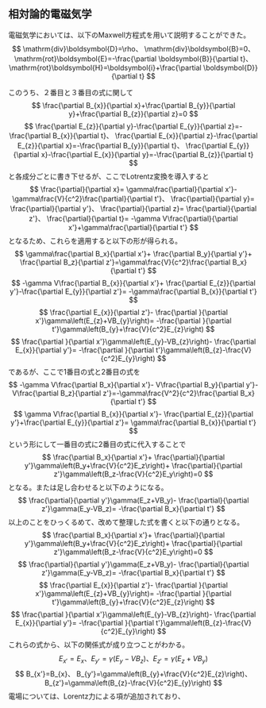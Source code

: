 
## 相対論的電磁気学

電磁気学においては、以下のMaxwell方程式を用いて説明することができた。
$$
  \mathrm{div}\boldsymbol{D}=\rho、
  \mathrm{div}\boldsymbol{B}=0、
  \mathrm{rot}\boldsymbol{E}=-\frac{\partial \boldsymbol{B}}{\partial t}、
  \mathrm{rot}\boldsymbol{H}=\boldsymbol{i}+\frac{\partial \boldsymbol{D}}{\partial t}
$$

このうち、２番目と３番目の式に関して
$$
  \frac{\partial B_{x}}{\partial x}+\frac{\partial B_{y}}{\partial y}+\frac{\partial B_{z}}{\partial z}=0
$$
$$
  \frac{\partial E_{z}}{\partial y}-\frac{\partial E_{y}}{\partial z}=-\frac{\partial B_{x}}{\partial t}、
  \frac{\partial E_{x}}{\partial z}-\frac{\partial E_{z}}{\partial x}=-\frac{\partial B_{y}}{\partial t}、
  \frac{\partial E_{y}}{\partial x}-\frac{\partial E_{x}}{\partial y}=-\frac{\partial B_{z}}{\partial t}
$$
と各成分ごとに書き下せるが、ここでLotrentz変換を導入すると
$$
    \frac{\partial}{\partial x}=
    \gamma\frac{\partial}{\partial x'}-\gamma\frac{V}{c^2}\frac{\partial}{\partial t'}、
    \frac{\partial}{\partial y}= \frac{\partial}{\partial y'}、
    \frac{\partial}{\partial z}= \frac{\partial}{\partial z'}、
    \frac{\partial}{\partial t}=
    -\gamma V\frac{\partial}{\partial x'}+\gamma\frac{\partial}{\partial t'}
$$
となるため、これらを適用すると以下の形が得られる。
$$
    \gamma\frac{\partial B_x}{\partial x'}+
    \frac{\partial B_y}{\partial y'}+
    \frac{\partial B_z}{\partial z'}=\gamma\frac{V}{c^2}\frac{\partial B_x}{\partial t'}
$$
$$
    -\gamma V\frac{\partial B_{x}}{\partial x'}+
    \frac{\partial E_{z}}{\partial y'}-\frac{\partial E_{y}}{\partial z'}=
    -\gamma\frac{\partial B_{x}}{\partial t'}
$$
$$
    \frac{\partial E_{x}}{\partial z'}-
    \frac{\partial }{\partial x'}\gamma\left(E_{z}+VB_{y}\right)=
    -\frac{\partial }{\partial t'}\gamma\left(B_{y}+\frac{V}{c^2}E_{z}\right)
$$
$$
    \frac{\partial }{\partial x'}\gamma\left(E_{y}-VB_{z}\right)-
    \frac{\partial E_{x}}{\partial  y'}=
    -\frac{\partial }{\partial t'}\gamma\left(B_{z}-\frac{V}{c^2}E_{y}\right)
$$
であるが、ここで1番目の式と2番目の式を
$$
    -\gamma V\frac{\partial B_x}{\partial x'}-
    V\frac{\partial B_y}{\partial y'}-
    V\frac{\partial B_z}{\partial z'}=-\gamma\frac{V^2}{c^2}\frac{\partial B_x}{\partial t'}
$$
$$
    \gamma V\frac{\partial B_{x}}{\partial x'}-
    \frac{\partial E_{z}}{\partial y'}+\frac{\partial E_{y}}{\partial z'}=
    \gamma\frac{\partial B_{x}}{\partial t'}
$$
という形にして一番目の式に2番目の式に代入することで
$$
    \frac{\partial B_x}{\partial x'}+
    \frac{\partial}{\partial y'}\gamma\left(B_y+\frac{V}{c^2}E_z\right)+
    \frac{\partial}{\partial z'}\gamma\left(B_z-\frac{V}{c^2}E_y\right)=0
$$
となる。または足し合わせると以下のようになる。
$$
    \frac{\partial}{\partial y'}\gamma(E_z+VB_y)-
    \frac{\partial}{\partial z'}\gamma(E_y-VB_z)=
    -\frac{\partial B_x}{\partial t'}
$$
以上のことをひっくるめて、改めて整理した式を書くと以下の通りとなる。
$$
    \frac{\partial B_x}{\partial x'}+
    \frac{\partial}{\partial y'}\gamma\left(B_y+\frac{V}{c^2}E_z\right)+
    \frac{\partial}{\partial z'}\gamma\left(B_z-\frac{V}{c^2}E_y\right)=0
$$
$$
    \frac{\partial}{\partial y'}\gamma(E_z+VB_y)-
    \frac{\partial}{\partial z'}\gamma(E_y-VB_z)=
    -\frac{\partial B_x}{\partial t'}
$$
$$
    \frac{\partial E_{x}}{\partial z'}-
    \frac{\partial }{\partial x'}\gamma\left(E_{z}+VB_{y}\right)=
    -\frac{\partial }{\partial t'}\gamma\left(B_{y}+\frac{V}{c^2}E_{z}\right)
$$
$$
    \frac{\partial }{\partial x'}\gamma\left(E_{y}-VB_{z}\right)-
    \frac{\partial E_{x}}{\partial  y'}=
    -\frac{\partial }{\partial t'}\gamma\left(B_{z}-\frac{V}{c^2}E_{y}\right)
$$
これらの式から、以下の関係式が成り立つことがわかる。
$$
    E_{x'}=E_{x}、
    E_{y'}=\gamma\left(E_{y}-VB_{z}\right)、
    E_{z'}=\gamma\left(E_{z}+VB_{y}\right)
$$
$$
    B_{x'}=B_{x}、
    B_{y'}=\gamma\left(B_{y}+\frac{V}{c^2}E_{z}\right)、
    B_{z'}=\gamma\left(B_{z}-\frac{V}{c^2}E_{y}\right)
$$
電場については、Lorentz力による項が追加されており、